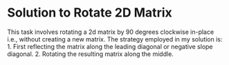 # Solution to Rotate 2D Matrix

This task involves rotating a 2d matrix by 90 degrees clockwise in-place i.e.,
without creating a new matrix.
The strategy employed in my solution is:
    1. First reflecting the matrix along the leading diagonal or negative slope
       diagonal.
    2. Rotating the resulting matrix along the middle.

